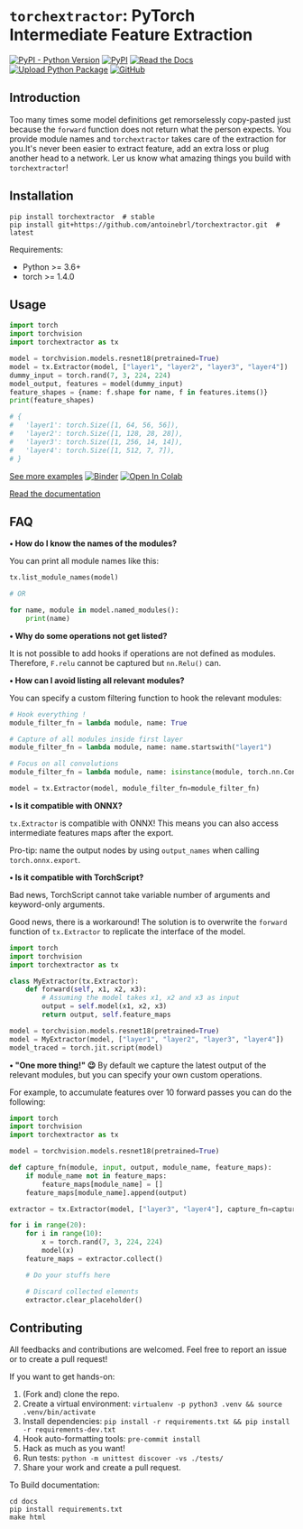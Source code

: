 # `torchextractor`: PyTorch Intermediate Feature Extraction

[![PyPI - Python Version](https://img.shields.io/pypi/pyversions/torchextractor)](https://pypi.org/project/torchextractor/)
[![PyPI](https://img.shields.io/pypi/v/torchextractor)](https://pypi.org/project/torchextractor/)
[![Read the Docs](https://img.shields.io/readthedocs/torchextractor)](https://torchextractor.readthedocs.io/en/latest/)
[![Upload Python Package](https://github.com/antoinebrl/torchextractor/actions/workflows/publish.yml/badge.svg)](https://github.com/antoinebrl/torchextractor/actions/workflows/publish.yml)
[![GitHub](https://img.shields.io/github/license/antoinebrl/torchextractor)](https://github.com/antoinebrl/torchextractor/blob/main/LICENSE)
    

## Introduction

Too many times some model definitions get remorselessly copy-pasted just because the
`forward` function does not return what the person expects. You provide module names
and `torchextractor` takes care of the extraction for you.It's never been easier to
extract feature, add an extra loss or plug another head to a network.
Ler us know what amazing things you build with `torchextractor`!

## Installation

```shell
pip install torchextractor  # stable
pip install git+https://github.com/antoinebrl/torchextractor.git  # latest
```

Requirements:
- Python >= 3.6+
- torch >= 1.4.0

## Usage

```python
import torch
import torchvision
import torchextractor as tx

model = torchvision.models.resnet18(pretrained=True)
model = tx.Extractor(model, ["layer1", "layer2", "layer3", "layer4"])
dummy_input = torch.rand(7, 3, 224, 224)
model_output, features = model(dummy_input)
feature_shapes = {name: f.shape for name, f in features.items()}
print(feature_shapes)

# {
#   'layer1': torch.Size([1, 64, 56, 56]),
#   'layer2': torch.Size([1, 128, 28, 28]),
#   'layer3': torch.Size([1, 256, 14, 14]),
#   'layer4': torch.Size([1, 512, 7, 7]),
# }
```

[See more examples](docs/source/examples.ipynb)
[![Binder](https://mybinder.org/badge_logo.svg)](https://mybinder.org/v2/gh/antoinebrl/torchextractor/HEAD?filepath=docs/source/examples.ipynb)
[![Open In Colab](https://colab.research.google.com/assets/colab-badge.svg)](https://colab.research.google.com/github/antoinebrl/torchextractor/blob/master/docs/source/examples.ipynb)

[Read the documentation](https://torchextractor.readthedocs.io/en/latest/)

## FAQ

**• How do I know the names of the modules?**

You can print all module names like this:
```python
tx.list_module_names(model)

# OR

for name, module in model.named_modules():
    print(name)
```

**• Why do some operations not get listed?**

It is not possible to add hooks if operations are not defined as modules.
Therefore, `F.relu` cannot be captured but `nn.Relu()` can.

**• How can I avoid listing all relevant modules?**

You can specify a custom filtering function to hook the relevant modules:
```python
# Hook everything !
module_filter_fn = lambda module, name: True

# Capture of all modules inside first layer
module_filter_fn = lambda module, name: name.startswith("layer1")

# Focus on all convolutions
module_filter_fn = lambda module, name: isinstance(module, torch.nn.Conv2d)

model = tx.Extractor(model, module_filter_fn=module_filter_fn)
```

**• Is it compatible with ONNX?**

`tx.Extractor` is compatible with ONNX! This means you can also access intermediate features maps after the export.

Pro-tip: name the output nodes by using `output_names` when calling `torch.onnx.export`.

**• Is it compatible with TorchScript?**

Bad news, TorchScript cannot take variable number of arguments and keyword-only arguments.

Good news, there is a workaround! The solution is to overwrite the `forward` function
of `tx.Extractor` to replicate the interface of the model.

```python
import torch
import torchvision
import torchextractor as tx

class MyExtractor(tx.Extractor):
    def forward(self, x1, x2, x3):
        # Assuming the model takes x1, x2 and x3 as input
        output = self.model(x1, x2, x3)
        return output, self.feature_maps

model = torchvision.models.resnet18(pretrained=True)
model = MyExtractor(model, ["layer1", "layer2", "layer3", "layer4"])
model_traced = torch.jit.script(model)
```

**• "One more thing!" :wink:**
By default we capture the latest output of the relevant modules,
but you can specify your own custom operations.

For example, to accumulate features over 10 forward passes you
can do the following:
```python
import torch
import torchvision
import torchextractor as tx

model = torchvision.models.resnet18(pretrained=True)

def capture_fn(module, input, output, module_name, feature_maps):
    if module_name not in feature_maps:
        feature_maps[module_name] = []
    feature_maps[module_name].append(output)

extractor = tx.Extractor(model, ["layer3", "layer4"], capture_fn=capture_fn)

for i in range(20):
    for i in range(10):
        x = torch.rand(7, 3, 224, 224)
        model(x)
    feature_maps = extractor.collect()

    # Do your stuffs here

    # Discard collected elements
    extractor.clear_placeholder()
```

## Contributing

All feedbacks and contributions are welcomed. Feel free to report an issue or to create a pull request!

If you want to get hands-on:
1. (Fork and) clone the repo.
2. Create a virtual environment: `virtualenv -p python3 .venv && source .venv/bin/activate`
2. Install dependencies: `pip install -r requirements.txt && pip install -r requirements-dev.txt`
4. Hook auto-formatting tools: `pre-commit install`
5. Hack as much as you want!
6. Run tests: `python -m unittest discover -vs ./tests/`
7. Share your work and create a pull request.

To Build documentation:
```shell
cd docs
pip install requirements.txt
make html
```
